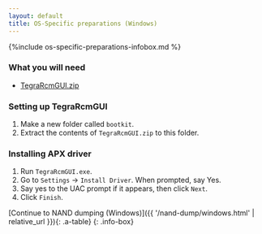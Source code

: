 ```yaml
---
layout: default
title: OS-Specific preparations (Windows)
---
```


{%include os-specific-preparations-infobox.md %}

### What you will need

- [TegraRcmGUI.zip](https://noirscape.github.io/SwitchGuide/assets/TegraRcmGUI.zip)

### Setting up TegraRcmGUI

1. Make a new folder called `bootkit`.
2. Extract the contents of `TegraRcmGUI.zip` to this folder.

### Installing APX driver

1. Run `TegraRcmGUI.exe`.
2. Go to `Settings` -> `Install Driver`. When prompted, say Yes.
3. Say yes to the UAC prompt if it appears, then click `Next`.
4. Click `Finish`.

[Continue to NAND dumping (Windows)]({{ '/nand-dump/windows.html' | relative_url }}){: .a-table}
{: .info-box}